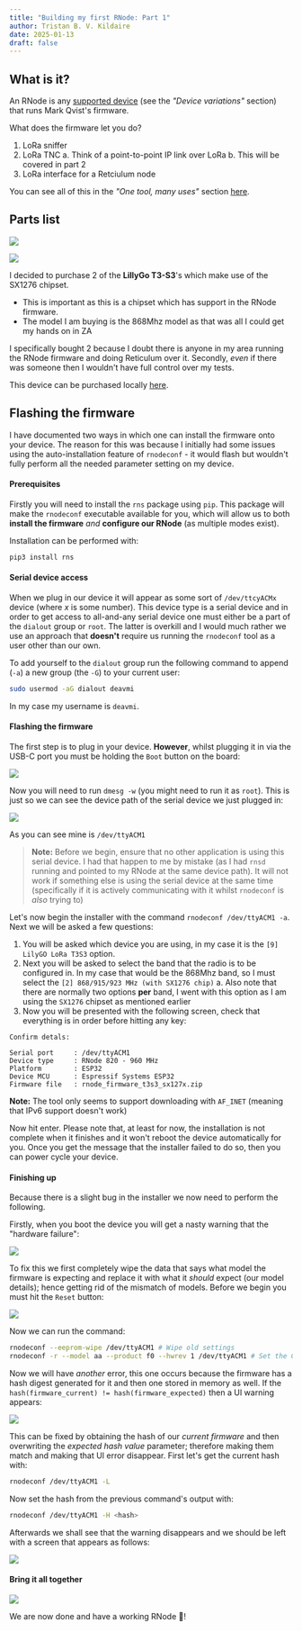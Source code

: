 ```yaml
---
title: "Building my first RNode: Part 1"
author: Tristan B. V. Kildaire
date: 2025-01-13
draft: false
---
```


## What is it?

An RNode is any [supported device](https://unsigned.io/guides/2022_01_25_installing-rnode-firmware-on-supported-devices.html) (see the _"Device variations"_ section) that runs Mark Qvist's firmware.

What does the firmware let you do?

1. LoRa sniffer
2. LoRa TNC
    a. Think of a point-to-point IP link over LoRa
    b. This will be covered in part 2
3. LoRa interface for a Retciulum node

You can see all of this in the _"One tool, many uses"_ section [here](https://unsigned.io/hardware/RNode.html).

## Parts list

![](1.jpeg)

![](2.jpeg)

I decided to purchase 2 of the **LillyGo T3-S3**'s which make use of the SX1276 chipset.

* This is important as this is a chipset which has support in the RNode firmware.
* The model I am buying is the 868Mhz model as that was all I could get my hands on in ZA

I specifically bought 2 because I doubt there is anyone in my area running the RNode firmware and doing Reticulum over it. Secondly, _even_ if there was someone then I wouldn't have full control over my tests.

This device can be purchased locally [here](https://www.robotics.org.za/development-boards/esp32-lilygo-boards/H596).

## Flashing the firmware

I have documented two ways in which one can install the firmware onto your device. The reason for this was because I initially had some issues using the auto-installation feature of `rnodeconf` - it would flash but wouldn't fully perform all the needed parameter setting on my device.

#### Prerequisites

Firstly you will need to install the `rns` package using `pip`. This package will make the `rnodeconf` executable available for you, which will allow us to both **install the firmware** _and_ **configure our RNode** (as multiple modes exist).

Installation can be performed with:

```bash
pip3 install rns
```

#### Serial device access

When we plug in our device it will appear as some sort of `/dev/ttcyACMx` device (where $x$ is some number). This device type is a serial device and in order to get access to all-and-any serial device one must either be a part of the `dialout` group or `root`. The latter is overkill and I would much rather we use an approach that **doesn't** require us running the `rnodeconf` tool as a user other than our own.

To add yourself to the `dialout` group run the following command to append (`-a`) a new group (the `-G`) to your current user:

```bash
sudo usermod -aG dialout deavmi
```

In my case my username is `deavmi`.

#### Flashing the firmware

The first step is to plug in your device. **However**, whilst plugging it in via the USB-C port you must be holding the `Boot` button on the board:

![](3.jpeg)

Now you will need to run `dmesg -w` (you might need to run it as `root`). This is just so we can see the device path of the serial device we just plugged in:

![](4.png)

As you can see mine is `/dev/ttyACM1`

>**Note:** Before we begin, ensure that no other application is using this serial device. I had that happen to me by mistake (as I had `rnsd` running and pointed to my RNode at the same device path). It will not work if something else is using the serial device at the same time (specifically if it is actively communicating with it whilst `rnodeconf` is _also_ trying to)

Let's now begin the installer with the command `rnodeconf /dev/ttyACM1 -a`. Next we will be asked a few questions:

1. You will be asked which device you are using, in my case it is the `[9] LilyGO LoRa T3S3` option.
2. Next you will be asked to select the band that the radio is to be configured in. In my case that would be the 868Mhz band, so I must select the `[2] 868/915/923 MHz (with SX1276 chip)`
    a. Also note that there are normally two options **per** band, I went with this option as I am using the `SX1276` chipset as mentioned earlier
3. Now you will be presented with the following screen, check that everything is in order before hitting any key:

```
Confirm detals:

Serial port     : /dev/ttyACM1
Device type     : RNode 820 - 960 MHz
Platform        : ESP32
Device MCU      : Espressif Systems ESP32
Firmware file   : rnode_firmware_t3s3_sx127x.zip
```

**Note:** The tool only seems to support downloading with `AF_INET` (meaning that IPv6 support doesn't work)

Now hit enter. Please note that, at least for now, the installation is not complete when it finishes and it won't reboot the device automatically for you. Once you get the message that the installer failed to do so, then you can power cycle your device.

#### Finishing up

Because there is a slight bug in the installer we now need to perform the following.

Firstly, when you boot the device you will get a nasty warning that the "hardware failure":

![](5.jpeg)

To fix this we first completely wipe the data that says what model the firmware is expecting and replace it with what it _should_ expect (our model details); hence getting rid of the mismatch of models. Before we begin you must hit the `Reset` button:

![](6.jpeg)

Now we can run the command:

```bash
rnodeconf --eeprom-wipe /dev/ttyACM1 # Wipe old settings
rnodeconf -r --model aa --product f0 --hwrev 1 /dev/ttyACM1 # Set the CORRECT model information
```

Now we will have _another_ error, this one occurs because the firmware has a hash digest generated for it and then one stored in memory as well. If the `hash(firmware_current) != hash(firmware_expected)` then a UI warning appears:

![](7.jpeg)

This can be fixed by obtaining the hash of our _current firmware_ and then overwriting the _expected hash value_ parameter; therefore making them match and making that UI error disappear. First let's get the current hash with:

```bash
rnodeconf /dev/ttyACM1 -L
```

Now set the hash from the previous command's output with:

```bash
rnodeconf /dev/ttyACM1 -H <hash>
```

Afterwards we shall see that the warning disappears and we should be left with a screen that appears as follows:

![](8.jpeg)

#### Bring it all together

![](9.jpeg)

We are now done and have a working RNode 🎊️!
